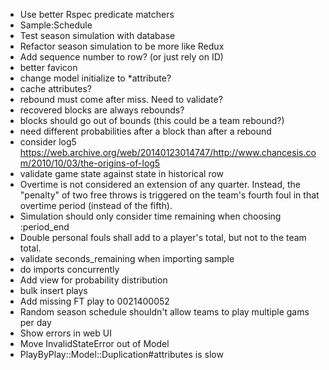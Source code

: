  * Use better Rspec predicate matchers
 * Sample:Schedule
 * Test season simulation with database
 * Refactor season simulation to be more like Redux
 * Add sequence number to row? (or just rely on ID)
 * better favicon
 * change model initialize to *attribute?
 * cache attributes?
 * rebound must come after miss. Need to validate?
 * recovered blocks are always rebounds?
 * blocks should go out of bounds (this could be a team rebound?)
 * need different probabilities after a block than after a rebound
 * consider log5 https://web.archive.org/web/20140123014747/http://www.chancesis.com/2010/10/03/the-origins-of-log5
 * validate game state against state in historical row
 * Overtime is not considered an extension of any quarter. Instead, the "penalty" of two free throws is triggered on the team's fourth foul in that overtime period (instead of the fifth).
 * Simulation should only consider time remaining when choosing :period_end
 * Double personal fouls shall add to a player's total, but not to the team total.
 * validate seconds_remaining when importing sample
 * do imports concurrently
 * Add view for probability distribution
 * bulk insert plays
 * Add missing FT play to 0021400052
 * Random season schedule shouldn't allow teams to play multiple gams per day
 * Show errors in web UI
 * Move InvalidStateError out of Model
 * PlayByPlay::Model::Duplication#attributes is slow
